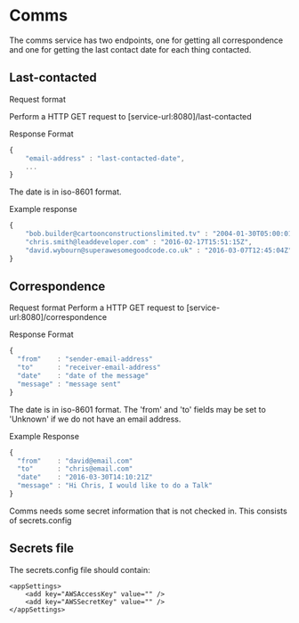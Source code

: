 # Comms
The comms service has two endpoints, one for getting all correspondence and one for getting the last contact date for each thing contacted.

## Last-contacted
Request format

Perform a HTTP GET request to [service-url:8080]/last-contacted

Response Format
````javascript
{
    "email-address" : "last-contacted-date",
    ...
}
````
The date is in iso-8601 format.

Example response
````javascript
{
    "bob.builder@cartoonconstructionslimited.tv" : "2004-01-30T05:00:01Z",
    "chris.smith@leaddeveloper.com" : "2016-02-17T15:51:15Z",
    "david.wybourn@superawesomegoodcode.co.uk" : "2016-03-07T12:45:04Z"
}
````

## Correspondence
Request format
Perform a HTTP GET request to [service-url:8080]/correspondence

Response Format
````javascript
{
  "from"    : "sender-email-address"
  "to"      : "receiver-email-address"
  "date"    : "date of the message"
  "message" : "message sent"
}
````

The date is in iso-8601 format.
The 'from' and 'to' fields may be set to 'Unknown' if we do not have an email address.

Example Response
````javascript
{
  "from"    : "david@email.com"
  "to"      : "chris@email.com"
  "date"    : "2016-03-30T14:10:21Z"
  "message" : "Hi Chris, I would like to do a Talk"
}
````

Comms needs some secret information that is not checked in.  This consists of secrets.config

Secrets file
---
The secrets.config file should contain:
```
<appSettings>
    <add key="AWSAccessKey" value="" />
    <add key="AWSSecretKey" value="" />
</appSettings>
```
